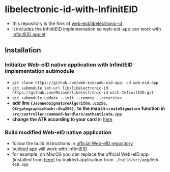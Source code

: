 # libelectronic-id-with-InfinitEID
* this repository is the fork of [web-eid/libelectronic-id](https://github.com/web-eid/libelectronic-id)
* it includes the InfinitEID implementation so web-eid-app can work with [InfinitEID applet](https://github.com/Muzosh/InfinitEID)

## Installation
### Initialize Web-eID native application with InfinitEID implementation submodule
* `git clone https://github.com/web-eid/web-eid-app; cd web-eid-app`
* `git submodule set-url lib/libelectronic-id https://github.com/Muzosh/libelectronic-id-with-InfinitEID.git`
* `git submodule update --init --remote --recursive`
* **add line `{JsonWebSignatureAlgorithm::ES256, QCryptographicHash::Sha256},` to the map in `createSignature` function in `src/controller/command-handlers/authenticate.cpp`**
* **change the ATR according to your card** in [here](https://github.com/Muzosh/libelectronic-id-with-InfinitEID/blob/b51be8ae005dc5d2f41be05085f6bf4d90988c52/src/electronic-id.cpp#L75-L78)

### Build modified Web-eID native application
* follow the build instructions in [official Web-eID repository](https://github.com/web-eid/web-eid-app#building-and-testing)
* builded app will work with InfinitEID
* for example, on MacOS you can replace the official Web-eID.app (installed from [here](https://web-eid.eu/)) by builded application from `./build/src/app/Web-eID.app`

